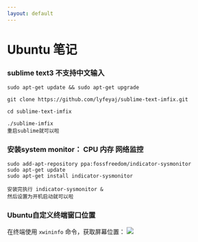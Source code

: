 ```yaml
---
layout: default
---
```


# Ubuntu 笔记

### sublime text3 不支持中文输入
```
sudo apt-get update && sudo apt-get upgrade

git clone https://github.com/lyfeyaj/sublime-text-imfix.git

cd sublime-text-imfix

./sublime-imfix
重启sublime就可以啦
```

### 安装system monitor： CPU 内存 网络监控
```
sudo add-apt-repository ppa:fossfreedom/indicator-sysmonitor
sudo apt-get update
sudo apt-get install indicator-sysmonitor

安装完执行 indicator-sysmonitor &
然后设置为开机启动就可以啦
```

### Ubuntu自定义终端窗口位置
在终端使用 `xwininfo` 命令，获取屏幕位置：
![](https://assets-cdn.github.com/images/2018-02-27001.png)

